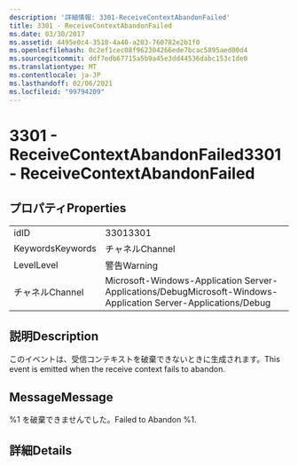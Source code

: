 ```yaml
---
description: '詳細情報: 3301-ReceiveContextAbandonFailed'
title: 3301 - ReceiveContextAbandonFailed
ms.date: 03/30/2017
ms.assetid: 4495e0c4-3518-4a40-a203-760782e2b1f0
ms.openlocfilehash: 0c2ef1cec08f962304266ede7bcac5895aed00d4
ms.sourcegitcommit: ddf7edb67715a5b9a45e3dd44536dabc153c1de0
ms.translationtype: MT
ms.contentlocale: ja-JP
ms.lasthandoff: 02/06/2021
ms.locfileid: "99794209"
---
```

# <a name="3301---receivecontextabandonfailed"></a><span data-ttu-id="0a9b1-103">3301 - ReceiveContextAbandonFailed</span><span class="sxs-lookup"><span data-stu-id="0a9b1-103">3301 - ReceiveContextAbandonFailed</span></span>

## <a name="properties"></a><span data-ttu-id="0a9b1-104">プロパティ</span><span class="sxs-lookup"><span data-stu-id="0a9b1-104">Properties</span></span>  
  
|||  
|-|-|  
|<span data-ttu-id="0a9b1-105">id</span><span class="sxs-lookup"><span data-stu-id="0a9b1-105">ID</span></span>|<span data-ttu-id="0a9b1-106">3301</span><span class="sxs-lookup"><span data-stu-id="0a9b1-106">3301</span></span>|  
|<span data-ttu-id="0a9b1-107">Keywords</span><span class="sxs-lookup"><span data-stu-id="0a9b1-107">Keywords</span></span>|<span data-ttu-id="0a9b1-108">チャネル</span><span class="sxs-lookup"><span data-stu-id="0a9b1-108">Channel</span></span>|  
|<span data-ttu-id="0a9b1-109">Level</span><span class="sxs-lookup"><span data-stu-id="0a9b1-109">Level</span></span>|<span data-ttu-id="0a9b1-110">警告</span><span class="sxs-lookup"><span data-stu-id="0a9b1-110">Warning</span></span>|  
|<span data-ttu-id="0a9b1-111">チャネル</span><span class="sxs-lookup"><span data-stu-id="0a9b1-111">Channel</span></span>|<span data-ttu-id="0a9b1-112">Microsoft-Windows-Application Server-Applications/Debug</span><span class="sxs-lookup"><span data-stu-id="0a9b1-112">Microsoft-Windows-Application Server-Applications/Debug</span></span>|  
  
## <a name="description"></a><span data-ttu-id="0a9b1-113">説明</span><span class="sxs-lookup"><span data-stu-id="0a9b1-113">Description</span></span>  

 <span data-ttu-id="0a9b1-114">このイベントは、受信コンテキストを破棄できないときに生成されます。</span><span class="sxs-lookup"><span data-stu-id="0a9b1-114">This event is emitted when the receive context fails to abandon.</span></span>  
  
## <a name="message"></a><span data-ttu-id="0a9b1-115">Message</span><span class="sxs-lookup"><span data-stu-id="0a9b1-115">Message</span></span>  

 <span data-ttu-id="0a9b1-116">%1 を破棄できませんでした。</span><span class="sxs-lookup"><span data-stu-id="0a9b1-116">Failed to Abandon %1.</span></span>  
  
## <a name="details"></a><span data-ttu-id="0a9b1-117">詳細</span><span class="sxs-lookup"><span data-stu-id="0a9b1-117">Details</span></span>
